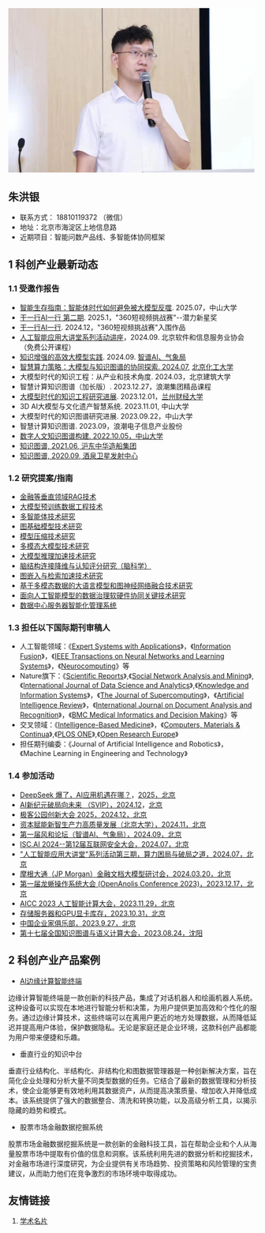 <img src="2024/202402.jpg" width="500" />

## 朱洪银

* 联系方式： 18810119372 （微信）
* 地址：北京市海淀区上地信息路
* 近期项目：智能问数产品线、多智能体协同框架

## 1 科创产业最新动态
### 1.1 受邀作报告
* [智能生存指南：智能体时代如何避免被大模型反噬](https://mp.weixin.qq.com/s/xF8S9Db1XCvUGZyP9mI1Ng). 2025.07，中山大学
* [干一行AI一行 第二期](https://v.douyin.com/if5VoaqG/). 2025.1，"360短视频挑战赛"--潜力新星奖
* [干一行AI一行](https://www.bilibili.com/video/BV1Xzi6YNEdd/?share_source=copy_web&vd_source=067b9b1a035ce6f22c43ce131fd58ee1). 2024.12，"360短视频挑战赛"入围作品
* [人工智能应用大讲堂系列活动讲座](https://edu.bsia.org.cn/course/video?id=1866732791934214145)，2024.09. 北京软件和信息服务业协会（免费公开课程）
* [知识增强的高效大模型实践](https://finance.sina.com.cn/jjxw/2024-10-14/doc-incsnqmf1665433.shtml). 2024.09. [智谱AI、气象局](https://www.cma.gov.cn/2011xwzx/2011xqxkj/2011xkjdt/202410/t20241014_6636586.html)
* [智慧算力策略：大模型与知识图谱的协同探索. 2024.07](https://www.bsia.org.cn/site/content/27234.html), [北京化工大学](https://cist.buct.edu.cn/2024/0722/c981a196977/page.htm)
* 大模型时代的知识工程：从产业和技术角度. 2024.03，北京建筑大学
* 智慧计算知识图谱（加长版）. 2023.12.27，浪潮集团精品课程
* [大模型时代的知识工程研究进展](https://kjc.lzufe.edu.cn/info/1075/2011.htm). 2023.12.01，[兰州财经大学](https://mp.weixin.qq.com/s?__biz=MzUzODA1Nzg1OA==&mid=2247523531&idx=1&sn=5381c5a6df3bb7a5e7873314febef1d9&chksm=fadf5126cda8d8305b812605530ea6aef55e69ca0605ae8db99ccdef2b2fe071f8f0c68def06&scene=27)
* 3D AI大模型与文化遗产智慧系统. 2023.11.01, 中山大学
* 大模型时代的知识图谱研究进展. 2023.09.22，中山大学
* 智慧计算知识图谱. 2023.09，浪潮电子信息产业股份
* [数字人文知识图谱构建. 2022.10.05，中山大学](https://mp.weixin.qq.com/s?__biz=MzIyNTU2MTU2Mg==&mid=2247503871&idx=1&sn=56833448dcb3d92462ed0f212acc986d&chksm=e87f514adf08d85c7d90da4128781f97fd0afabd09105fffb3c1d2afa3d51d59609ec0ce3484&scene=27)
* [知识图谱, 2021.06, 沪东中华造船集团](https://www.cs.tsinghua.edu.cn/info/1031/4597.htm)
* [知识图谱, 2020.09, 酒泉卫星发射中心](https://postdoctor.tsinghua.edu.cn/info/zxjx/2031)

### 1.2 研究提案/指南
* [金融等垂直领域RAG技术]()
* [大模型预训练数据工程技术]()
* [多智能体技术研究]()
* [图基础模型技术研究]()
* [模型压缩技术研究]()
* [多模态大模型技术研究]()
* [大模型推理加速技术研究]()
* [脑结构连接降维与认知评分研究（脑科学）]()
* [图嵌入与检索加速技术研究](2024/doc/embedding.jpg)
* [基于多模态数据的大语言模型和图神经网络融合技术研究](2024/doc/2024-02.pdf)
* [面向人工智能模型的数据治理软硬件协同关键技术研究](2024/doc/2023-08.pdf)
* [数据中心服务器智能化管理系统](2024/doc/2022-12.pdf)

### 1.3 担任以下国际期刊审稿人
* 人工智能领域：《[Expert Systems with Applications](https://www.sciencedirect.com/journal/expert-systems-with-applications)》，《[Information Fusion](https://www.sciencedirect.com/journal/information-fusion)》，《[IEEE Transactions on Neural Networks and Learning Systems](https://ieeexplore.ieee.org/xpl/RecentIssue.jsp?punumber=5962385)》，《[Neurocomputing](https://www.sciencedirect.com/journal/neurocomputing)》等
* Nature旗下：《[Scientific Reports](https://www.nature.com/srep/)》,《[Social Network Analysis and Mining](https://link.springer.com/journal/13278)》,《[International Journal of Data Science and Analytics](https://link.springer.com/journal/41060)》,《[Knowledge and Information Systems](https://link.springer.com/journal/10115)》，《[The Journal of Supercomputing](https://link.springer.com/journal/11227)》，《[Artificial Intelligence Review](https://link.springer.com/journal/10462)》，《[International Journal on Document Analysis and Recognition](https://link.springer.com/journal/10032)》，《[BMC Medical Informatics and Decision Making](https://bmcmedinformdecismak.biomedcentral.com/)》等
* 交叉领域：《[Intelligence-Based Medicine](https://www.sciencedirect.com/journal/intelligence-based-medicine)》，《[Computers, Materials & Continua](https://www.techscience.com/journal/cmc)》,《[PLOS ONE](https://journals.plos.org/plosone/)》,《[Open Research Europe](https://open-research-europe.ec.europa.eu/)》
* 担任期刊编委：《Journal of Artificial Intelligence and Robotics》，《Machine Learning in Engineering and Technology》

### 1.4 参加活动
* [DeepSeek 爆了，AI应用机遇在哪？](https://mp.weixin.qq.com/s/KlL4DEVT1fuP3IkzoB0lYA)，[2025，北京](pic/2025/01.png)
* [AI新纪元破局向未来 （SVIP），2024.12](pic/2024/10.jpg)，[北京](https://mp.weixin.qq.com/s/rLIE-SsV0aOou5yEXSDWxw)
* [极客公园创新大会 2025，2024.12，北京](pic/2024/09.png)
* [资本赋能新智生产力高质量发展（北京大学），2024.11，北京](pic/2024/08.png)
* [第一届风和论坛（智谱AI、气象局），2024.09，北京](pic/2024/07.png)
* [ISC.AI 2024--第12届互联网安全大会，2024.07，北京](pic/2024/06.jpg)
* ["人工智能应用大讲堂"系列活动第三期，算力困局与破局之道，2024.07，北京](https://mp.weixin.qq.com/s/guScjbB9QMGFUkb_ryWUrg)
* [摩根大通（JP Morgan）金融文档大模型研讨会，2024.03.20，北京](pic/2024/02.png)
* [第一届龙蜥操作系统大会 (OpenAnolis Conference 2023)，2023.12.17，北京](pic/2023/13.jpeg)
* [AICC 2023 人工智能计算大会，2023.11.29，北京](pic/2023/12.jpg)
* [存储服务器和GPU显卡库存，2023.10.31，北京](pic/2023/11.jpg)
* [中国企业家俱乐部，2023.9.27，北京](pic/2023/04.jpg)
* [第十七届全国知识图谱与语义计算大会，2023.08.24，沈阳](pic/2023/02.jpg)

## 2 科创产业产品案例

* [AI边缘计算智能终端](http://23.105.195.58:17862/index3.html)

边缘计算智能终端是一款创新的科技产品，集成了对话机器人和绘画机器人系统。这种设备可以实现在本地进行智能分析和决策，为用户提供更加高效和个性化的服务。通过边缘计算技术，这些终端可以在离用户更近的地方处理数据，从而降低延迟并提高用户体验，保护数据隐私。无论是家庭还是企业环境，这款科创产品都能为用户带来便捷和乐趣。

* 垂直行业的知识中台
  
垂直行业结构化、半结构化、非结构化和图数据管理器是一种创新解决方案，旨在简化企业处理和分析大量不同类型数据的任务。它结合了最新的数据管理和分析技术，使企业能够更有效地利用其数据资产，从而提高决策质量、增加收入并降低成本。该系统提供了强大的数据整合、清洗和转换功能，以及高级分析工具，以揭示隐藏的趋势和模式。

* 股票市场金融数据挖掘系统

股票市场金融数据挖掘系统是一款创新的金融科技工具，旨在帮助企业和个人从海量股票市场中提取有价值的信息和洞察。该系统利用先进的数据分析和挖掘技术，对金融市场进行深度研究，为企业提供有关市场趋势、投资策略和风险管理的宝贵建议，从而助力他们在竞争激烈的市场环境中取得成功。

## 友情链接
1. [学术名片](https://liftkkkk.github.io/)
